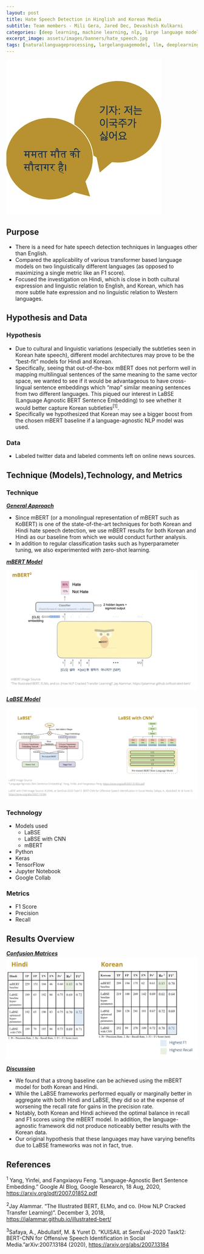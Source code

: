 ```yaml
---
layout: post
title: Hate Speech Detection in Hinglish and Korean Media
subtitle: Team members - Mili Gera, Jared Dec, Devashish Kulkarni
categories: [deep learning, machine learning, nlp, large language model]
excerpt_image: assets/images/banners/hate_speech.jpg
tags: [naturallanguageprocessing, largelanguagemodel, llm, deeplearning, machinelearning]
---
```


![hatespeech](/assets/images/banners/hate_speech.jpg)  

## Purpose

- There is a need for hate speech detection techniques in languages other than English.
- Compared the applicability of various transformer based language models on two linguistically different languages (as opposed to maximizing a single metric like an F1 score).
- Focused the investigation on Hindi, which is close in both cultural expression and linguistic relation to English, and Korean, which has more subtle hate expression and no linguistic relation to Western languages. 

## Hypothesis and Data

### Hypothesis

- Due to cultural and linguistic variations (especially the subtleties seen in Korean hate speech), different model architectures may prove to be the “best-fit” models for Hindi and Korean.
- Specifically, seeing that out-of-the-box mBERT does not perform well in mapping multilingual sentences of the same meaning to the same vector space, we wanted to see if it would be advantageous to have cross-lingual sentence embeddings which “map” similar meaning sentences from two different languages. This piqued our interest in LaBSE (Language Agnostic BERT Sentence Embedding) to see whether it would better capture Korean subtleties<sup>[1]</sup>.
- Specifically we hypothesized that Korean may see a bigger boost from the chosen mBERT baseline if a language-agnostic NLP model was used.

### Data

- Labeled twitter data and labeled comments left on online news sources.

## Technique (Models),Technology, and Metrics 

### Technique  

**<ins>*General Approach*</ins>** 
- Since mBERT (or a monolingual representation of mBERT such as KoBERT) is one of the state-of-the-art techniques for both Korean and Hindi hate speech detection, we use mBERT results for both Korean and Hindi as our baseline from which we would conduct further analysis.
- In addition to regular classification tasks such as hyperparameter tuning, we also experimented with zero-shot learning.
   
**<ins>*mBERT Model*</ins>**  

![mbert](/assets/images/banners/mbert.jpg)

**<ins>*LaBSE Model*</ins>**  

![labse](/assets/images/banners/labse.jpg)

### Technology
- Models used
  - LaBSE
  - LaBSE with CNN
  - mBERT
- Python
- Keras
- TensorFlow
- Jupyter Notebook
- Google Collab

### Metrics
- F1 Score
- Precision
- Recall

## Results Overview

**<ins>*Confusion Matrices*</ins>** 
![hate speech results](/assets/images/banners/hatespeechresults.jpg)  

**<ins>*Discussion*</ins>**

- We found that a strong baseline can be achieved using the mBERT model for both Korean and Hindi.
- While the LaBSE frameworks performed equally or marginally better in aggregate with both Hindi and LaBSE, they did so at the expense of worsening the recall rate for gains in the precision rate.
- Notably, both Korean and Hindi achieved the optimal balance in recall and F1 scores using the mBERT model. In addition, the language-agnostic framework did not produce noticeably better results with the Korean data.
- Our original hypothesis that these languages may have varying benefits due to LaBSE frameworks was not in fact, true.


## References

<sup>1</sup> Yang, Yinfei, and Fangxiaoyu Feng. “Language-Agnostic Bert Sentence Embedding.” Google AI Blog, Google Research, 18 Aug, 2020, https://arxiv.org/pdf/2007.01852.pdf

<sup>2</sup>Jay Alammar. “The Illustrated BERT, ELMo, and co. (How NLP Cracked Transfer Learning)”. December 3, 2018, https://jalammar.github.io/illustrated-bert/

<sup>3</sup>Safaya, A., Abdullatif, M. & Yuret D.  “KUISAIL at SemEval-2020 Task12: BERT-CNN for Offensive Speech Identification in Social Media.”arXiv:2007.13184 (2020), https://arxiv.org/abs/2007.13184

  



